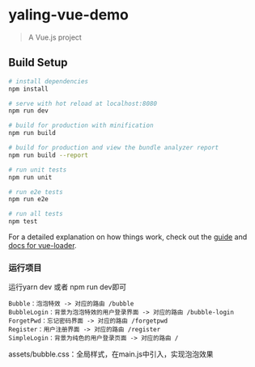 # yaling-vue-demo

> A Vue.js project

## Build Setup

``` bash
# install dependencies
npm install

# serve with hot reload at localhost:8080
npm run dev

# build for production with minification
npm run build

# build for production and view the bundle analyzer report
npm run build --report

# run unit tests
npm run unit

# run e2e tests
npm run e2e

# run all tests
npm test
```

For a detailed explanation on how things work, check out the [guide](http://vuejs-templates.github.io/webpack/) and [docs for vue-loader](http://vuejs.github.io/vue-loader).

### 运行项目
运行yarn dev 或者 npm run dev即可

```shell
Bubble：泡泡特效 -> 对应的路由 /bubble
BubbleLogin：背景为泡泡特效的用户登录界面 -> 对应的路由 /bubble-login
ForgetPwd：忘记密码界面 -> 对应的路由 /forgetpwd
Register：用户注册界面 -> 对应的路由 /register
SimpleLogin：背景为纯色的用户登录页面 -> 对应的路由 /
```

assets/bubble.css：全局样式，在main.js中引入，实现泡泡效果

